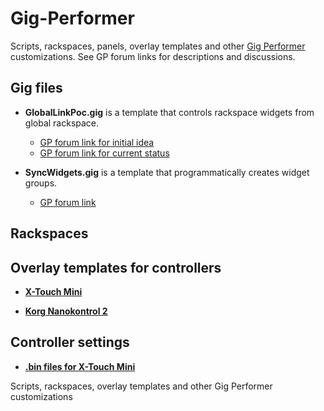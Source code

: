 # Gig-Performer

Scripts, rackspaces, panels, overlay templates and other [Gig Performer](https://gigperformer.com/) customizations. See GP forum links for descriptions and discussions.

## Gig files

- **GlobalLinkPoc.gig** is a template that controls rackspace widgets from global rackspace.
  - [GP forum link for initial idea](https://community.gigperformer.com/t/one-hardware-controller-many-racks-dynamically-linked-template-gig/20563)
  - [GP forum link for current status]()

- **SyncWidgets.gig** is a template that programmatically creates widget groups.
  - [GP forum link](https://community.gigperformer.com/t/assignable-widget-groups-with-a-gig-file-and-examples/20754)

## Rackspaces

## Overlay templates for controllers

- [**X-Touch Mini**](https://github.com/vangrieg/Gig-Performer/tree/main/Controllers/Overlays/X-Touch%20Mini)

- [**Korg Nanokontrol 2**](https://github.com/vangrieg/Gig-Performer/tree/main/Controllers/Overlays/Nanokontrol%202)

## Controller settings

- [**.bin files for X-Touch Mini**](https://github.com/vangrieg/Gig-Performer/tree/main/Controllers/Settings/X-Touch%20Mini)

Scripts, rackspaces, overlay templates and other Gig Performer customizations
